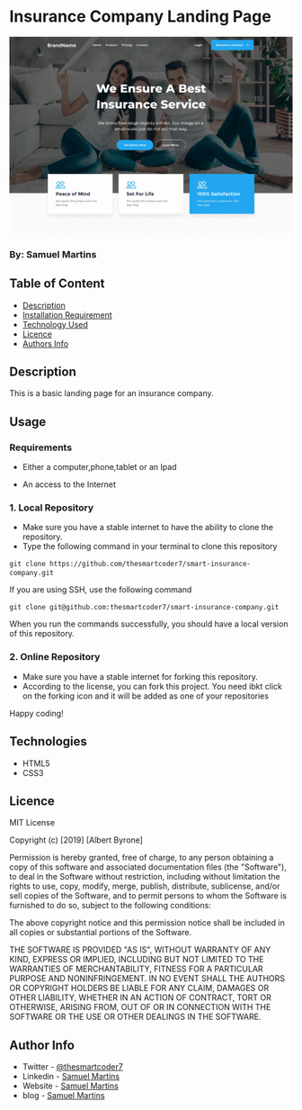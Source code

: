 # Insurance Company Landing Page

![Project Image](readme-image.webp)

### By: Samuel Martins

## Table of Content

-   [Description](#description)
-   [Installation Requirement](#usage)
-   [Technology Used](#technologies)
-   [Licence](#licence)
-   [Authors Info](#author-info)

## Description

This is a basic landing page for an insurance company.

## Usage

### Requirements

-   Either a computer,phone,tablet or an Ipad

-   An access to the Internet

### 1. Local Repository

-   Make sure you have a stable internet to have the ability to clone the repository.
-   Type the following command in your terminal to clone this repository

```
git clone https://github.com/thesmartcoder7/smart-insurance-company.git
```

If you are using SSH, use the following command

```
git clone git@github.com:thesmartcoder7/smart-insurance-company.git
```

When you run the commands successfully, you should have a local version of this repository.

### 2. Online Repository

-   Make sure you have a stable internet for forking this repository.
-   According to the license, you can fork this project. You need ibkt click on the forking icon and it will be added as one of your repositories

Happy coding!

## Technologies

-   HTML5
-   CSS3

## Licence

MIT License

Copyright (c) [2019] [Albert Byrone]

Permission is hereby granted, free of charge, to any person obtaining a copy
of this software and associated documentation files (the "Software"), to deal
in the Software without restriction, including without limitation the rights
to use, copy, modify, merge, publish, distribute, sublicense, and/or sell
copies of the Software, and to permit persons to whom the Software is
furnished to do so, subject to the following conditions:

The above copyright notice and this permission notice shall be included in all
copies or substantial portions of the Software.

THE SOFTWARE IS PROVIDED "AS IS", WITHOUT WARRANTY OF ANY KIND, EXPRESS OR
IMPLIED, INCLUDING BUT NOT LIMITED TO THE WARRANTIES OF MERCHANTABILITY,
FITNESS FOR A PARTICULAR PURPOSE AND NONINFRINGEMENT. IN NO EVENT SHALL THE
AUTHORS OR COPYRIGHT HOLDERS BE LIABLE FOR ANY CLAIM, DAMAGES OR OTHER
LIABILITY, WHETHER IN AN ACTION OF CONTRACT, TORT OR OTHERWISE, ARISING FROM,
OUT OF OR IN CONNECTION WITH THE SOFTWARE OR THE USE OR OTHER DEALINGS IN THE
SOFTWARE.

## Author Info

-   Twitter - [@thesmartcoder7](https://twitter.com/thesmartcoder7)
-   Linkedin - [Samuel Martins](https://www.linkedin.com/in/samuel-martins-09839b115/)
-   Website - [Samuel Martins](https://smart-code.dev)
-   blog - [Samuel Martins](https://samuel-martins.medium.com/)
